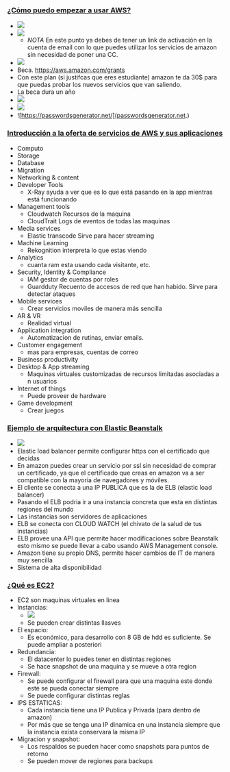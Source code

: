 ### [¿Cómo puedo empezar a usar AWS?](https://platzi.com/clases/1323-aws-cloud/12574-como-puedo-empezar-a-usar-aws/)
- ![](https://trello-attachments.s3.amazonaws.com/5b014dcaf4507eacfc1b4540/5e3de4638099128d5381b037/7aff613ae8b5ec4e8822b2fa4fc96f5b/image.png)
- ![](https://trello-attachments.s3.amazonaws.com/5b014dcaf4507eacfc1b4540/5e3de4638099128d5381b037/0a7c6bec382cecf271eddf91e7f83c86/image.png)
  - *NOTA* En este punto ya debes de tener un link de activación en la cuenta de email con lo que puedes utilizar los servicios de amazon sin necesidad de poner una CC.
- ![](https://trello-attachments.s3.amazonaws.com/5b014dcaf4507eacfc1b4540/5e3de4638099128d5381b037/b65848664cf702390ffd5d871fa254d5/image.png)
- Beca. https://aws.amazon.com/grants
- Con este plan (si justifcas que eres estudiante) amazon te da 30$ para que puedas probar los nuevos servicios que van saliendo.
- La beca dura un año
- ![](https://trello-attachments.s3.amazonaws.com/5b014dcaf4507eacfc1b4540/5e3de4638099128d5381b037/c880ec1c27249a264c7f6c7ebd05f24a/image.png)
- ![](https://trello-attachments.s3.amazonaws.com/5b014dcaf4507eacfc1b4540/5e3de4638099128d5381b037/433093fc3a9db525631c66ebdb0d5a3a/image.png)
- ![https://passwordsgenerator.net/](passwordsgenerator.net.)

### [Introducción a la oferta de servicios de AWS y sus aplicaciones](https://platzi.com/clases/1323-aws-cloud/12575-introduccion-a-la-oferta-de-servicios-de-aws-y-sus/)
- Computo
- Storage
- Database
- Migration
- Networking & content
- Developer Tools
  - X-Ray ayuda a ver que es lo que está pasando en la app mientras está funcionando
- Management tools
  - Cloudwatch Recursos de la maquina
  - CloudTrait Logs de eventos de todas las maquinas
- Media services
  - Elastic transcode Sirve para hacer streaming
- Machine Learning
  - Rekognition interpreta lo que estas viendo
- Analytics
  - cuanta ram esta usando cada visitante, etc.
- Security, Identity & Compliance
  - IAM gestor de cuentas por roles
  - Guardduty  Recuento de accesos de red que han habido. Sirve para detectar ataques
- Mobile services
  - Crear servicios moviles de manera más sencilla
- AR & VR
  - Realidad virtual
- Application integration
  - Automatizacion de rutinas, enviar emails.
- Customer engagement
  - mas para empresas, cuentas de correo
- Business productivity
- Desktop & App streaming
  - Maquinas virtuales customizadas de recursos limitadas asociadas a n usuarios
- Internet of things
  - Puede proveer de hardware 
- Game development
  - Crear juegos

### [Ejemplo de arquitectura con Elastic Beanstalk](https://platzi.com/clases/1323-aws-cloud/12576-ejemplo-de-arquitectura-con-elastick-beanstalk/)
- ![](https://trello-attachments.s3.amazonaws.com/5b014dcaf4507eacfc1b4540/5e3de4638099128d5381b037/7b138c276e40bb3fe177b5d7accae870/image.png)
- Elastic load balancer permite configurar https con el certificado que decidas
- En amazon puedes crear un servicio por ssl sin necesidad de comprar un certificado, ya que el certificado que creas en amazon va a ser compatible con la mayoria de navegadores y móviles.
- El cliente se conecta a una IP PUBLICA que es la de ELB (elastic load balancer)
- Pasando el ELB podria ir a una instancia concreta que esta en distintas regiones del mundo
- Las instancias son servidores de aplicaciones
- ELB se conecta con CLOUD WATCH (el chivato de la salud de tus instancias)
- ELB provee una API que permite hacer modificaciones sobre Beanstalk esto mismo se puede llevar a cabo usando AWS Management console.
- Amazon tiene su propio DNS, permite hacer cambios de IT de manera muy sencilla
- Sistema de alta disponibilidad

### [¿Qué es EC2?](https://platzi.com/clases/1323-aws-cloud/12577-que-es-ec2/)
- EC2 son maquinas virtuales en linea 
- Instancias:
  - ![](https://trello-attachments.s3.amazonaws.com/5b014dcaf4507eacfc1b4540/5e3de4638099128d5381b037/f2e8a990ff040aca145df18ee853e208/image.png)
  - Se pueden crear distintas llasves 
- El espacio:
  - Es económico, para desarrollo con 8 GB de hdd es suficiente. Se puede ampliar a posteriori
- Redundancia:
  - El datacenter lo puedes tener en distintas regiones
  - Se hace snapshot de una maquina y se mueve a otra region
- Firewall:
  - Se puede configurar el firewall para que una maquina este donde esté se pueda conectar siempre
  - Se puede configurar distintas reglas
- IPS ESTATICAS:
  - Cada instancia tiene una IP Publica y Privada (para dentro de amazon)
  - Por más que se tenga una IP dinamica en una instancia siempre que la instancia exista conservara la misma IP
- Migracion y snapshot:
  - Los respaldos se pueden hacer como snapshots para puntos de retorno
  - Se pueden mover de regiones para backups
  
